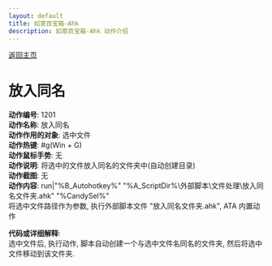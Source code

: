 ```yaml
---
layout: default
title: 如意百宝箱-Ahk
description: 如意百宝箱-Ahk 动作介绍
---
```

<link rel="stylesheet" href="../Actions/css/atom-one-light.min.css">
<script src="../Actions/js/highlight.min.js"></script>
<script>hljs.highlightAll();</script>

[返回主页](../index.md)

# [](#header-2) 放入同名

**动作编号**: 1201  
**动作名称**: 放入同名  
**动作作用的对象**: 选中文件  
**动作热键**: #g(Win + G)  
**动作鼠标手势**: 无  
**动作说明**: 将选中的文件放入同名的文件夹中(自动创建目录)  
**动作截图**: 无  
**动作内容**: run|"%B_Autohotkey%" "%A_ScriptDir%\外部脚本\文件处理\放入同名文件夹.ahk" "%CandySel%"  
将选中文件路径作为参数, 执行外部脚本文件 "放入同名文件夹.ahk", ATA 内置动作  

**代码或详细解释**:  
选中文件后, 执行动作, 脚本自动创建一个与选中文件名同名的文件夹, 然后将选中文件移动到该文件夹.  